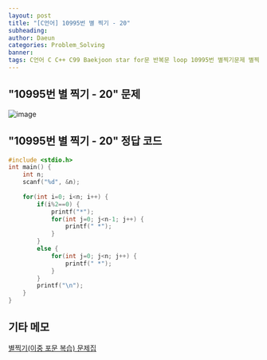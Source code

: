 ```yaml
---
layout: post
title: "[C언어] 10995번 별 찍기 - 20"
subheading: 
author: Daeun
categories: Problem_Solving
banner:
tags: C언어 C C++ C99 Baekjoon star for문 반복문 loop 10995번 별찍기문제 별찍기문제집
---
```


## "10995번 별 찍기 - 20" 문제
![image](https://user-images.githubusercontent.com/79370538/219687832-1a27aaef-f8fd-42c6-99da-8b643d1ce7d0.png)

## "10995번 별 찍기 - 20" 정답 코드
```c
#include <stdio.h>
int main() {
	int n;
	scanf("%d", &n);
	
	for(int i=0; i<n; i++) {
		if(i%2==0) {
			printf("*");
			for(int j=0; j<n-1; j++) {
				printf(" *");
			}
		}
		else {
			for(int j=0; j<n; j++) {
				printf(" *");
			}
		}
		printf("\n");
	}
}
```

## 기타 메모
[별찍기(이중 포문 복습) 문제집](https://www.acmicpc.net/workbook/view/11093)